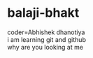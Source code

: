 # balaji-bhakt
coder=Abhishek dhanotiya
<br>
i am learning git and github
<br>
why are you looking at me
